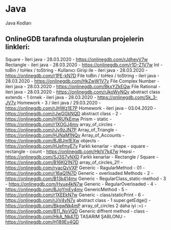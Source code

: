 # Java
Java Kodları

## OnlineGDB tarafında oluşturulan projelerin linkleri:

Square - İleri java - 28.03.2020 - https://onlinegdb.com/rJdheyV7w  
Rectangle - ileri java - 28.03.2020 - https://onlinegdb.com/r1D-Z1V7w
Int - toBin / toHex / toString - Kullanıcı Girişi ile - ileri java - 28.03.2020 - https://onlinegdb.com/r1PE-kN7D
File toBin / toHex / toString - ileri java - 28.03.2020 - https://onlinegdb.com/HkZwW1V7v
File Complex Number - ileri java - 28.03.2020 - https://onlinegdb.com/BkxYZkEQw
File Rational - ileri java - 28.03.2020 - https://onlinegdb.com/rJkoWyNQv
abstract class extends - 1 örnek - ileri java - 28.03.2020 - https://onlinegdb.com/Sk_3-JV7v
Homework - 3 / ileri java / 29.03.2020 - https://onlinegdb.com/rJHWz1E7P
Homework - ileri java - 03.04.2020 - https://onlinegdb.com/rJwGGkNQD
abstract class - 2 - https://onlinegdb.com/H1RUfkEmw
Prism - static - https://onlinegdb.com/r1XOGJ4mv
array_of_circles - https://onlinegdb.com/rJv9zJN7P
Array_of_Triangle - https://onlinegdb.com/HJNaM1NQv
Array_of_Accounts - https://onlinegdb.com/BJBJm1EXw
objects - https://onlinegdb.com/HJefmyE7v
Farklı kenarlar - shape - square - rectangle - count - https://onlinegdb.com/HkIV7k47w
Hepsi - https://onlinegdb.com/SJ3S7yNXD
Farklı kenarlar - Rectangle / Square - https://onlinegdb.com/B16KQ1N7D
array_of_circles_2!! - https://onlinegdb.com/ryacQyVXP
Generic - RagularMethod - 01 - https://onlinegdb.com/r16aQ1N7D
Generic - overloaded Methods - 2 - https://onlinegdb.com/B13k414mv
Generic - RegularClass_static-method - 3 - https://onlinegdb.com/Hyue4kN7w
Generic - RegularOverloaded - 4 - https://onlinegdb.com/BJgYmEy4mv
GenericMethod - 5 - https://onlinegdb.com/r1XEEkN7w
Generic - class/staticPrint - 6 - https://onlinegdb.com/rJiV4yN7v
abstract class - 1 super.getEdge() - https://onlinegdb.com/BkgwNk4mP
array_of_circles 2 daha iyi :=) - https://onlinegdb.com/B11_NyVQD
Generic diffrent method - class - https://onlinegdb.com/HkA_Nk47D
TASARIM ŞABLONU - https://onlinegdb.com/H189Ey4QD
